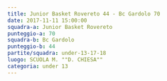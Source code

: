 ```yaml
---
title: Junior Basket Rovereto 44 - Bc Gardolo 70
date: 2017-11-11 15:00:00
squadra-a: Junior Basket Rovereto
punteggio-a: 70
squadra-b: Bc Gardolo
punteggio-b: 44
partite/squadra: under-13-17-18
luogo: SCUOLA M. ""D. CHIESA""
categoria: under 13
---
```

